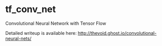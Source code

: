 # tf_conv_net
Convolutional Neural Network with Tensor Flow

Detailed writeup is available here: http://thevoid.ghost.io/convolutional-neural-nets/
